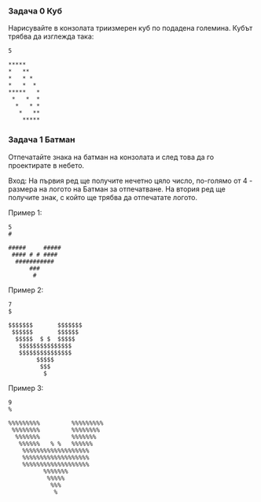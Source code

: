 ### Задача 0 Куб

Нарисувайте в конзолата триизмерен куб по подадена големина. Кубът трябва да изглежда така:

```
5

*****
*   **
*   * *
*   *  *
*****   *
 *   *  *
  *   * *
   *   **
    *****
```

### Задача 1 Батман

Отпечатайте знака на батман на конзолата и след това да го проектирате в небето.

Вход:
На първия ред ще получите нечетно цяло число, по-голямо от 4 - размера на логото на Батман за отпечатване.
На втория ред ще получите знак, с който ще трябва да отпечатате логото.

Пример 1:

```
5
#

#####     #####
 #### # # ####
  ###########
      ###
       #
```

Пример 2:

```
7
$

$$$$$$$       $$$$$$$
 $$$$$$       $$$$$$
  $$$$$  $ $  $$$$$
   $$$$$$$$$$$$$$$
   $$$$$$$$$$$$$$$
        $$$$$
         $$$
          $
```

Пример 3:

```
9
%

%%%%%%%%%         %%%%%%%%%
 %%%%%%%%         %%%%%%%%
  %%%%%%%         %%%%%%%
   %%%%%%   % %   %%%%%%
    %%%%%%%%%%%%%%%%%%%
    %%%%%%%%%%%%%%%%%%%
    %%%%%%%%%%%%%%%%%%%
          %%%%%%%
           %%%%%
            %%%
             %
```
